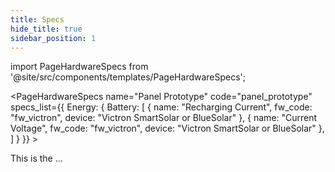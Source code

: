 ```yaml
---
title: Specs
hide_title: true
sidebar_position: 1
---
```


import PageHardwareSpecs from '@site/src/components/templates/PageHardwareSpecs';

<PageHardwareSpecs
  name="Panel Prototype"
  code="panel_prototype"
  specs_list={{
    Energy: {
      Battery: [
        {
          name: "Recharging Current",
          fw_code: "fw_victron",
          device: "Victron SmartSolar or BlueSolar"
        },
        {
          name: "Current Voltage",
          fw_code: "fw_victron",
          device: "Victron SmartSolar or BlueSolar"
        },
      ]
    }
  }} >

This is the ...

</PageHardwareSpecs>
